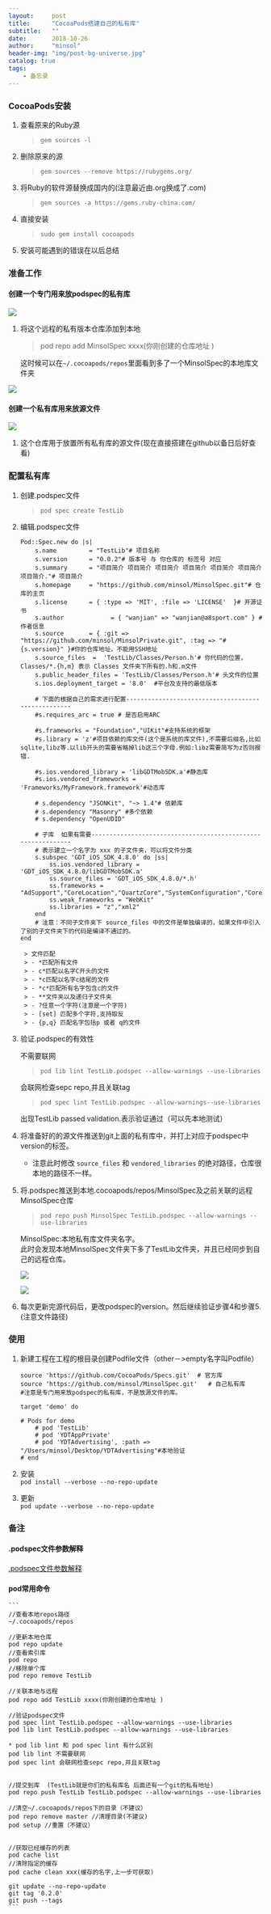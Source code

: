 ```yaml
---
layout:     post
title:      "CocoaPods搭建自己的私有库"
subtitle:   ""
date:       2018-10-26
author:     "minsol"
header-img: "img/post-bg-universe.jpg"
catalog: true
tags:
    - 备忘录
---
```


### CocoaPods安装
1. 查看原来的Ruby源
    > ```gem sources -l```
2. 删除原来的源
   >```gem sources --remove https://rubygems.org/```
3.  将Ruby的软件源替换成国内的(注意最近由.org换成了.com)
    > ```gem sources -a https://gems.ruby-china.com/```
4. 直接安装
    >```sudo gem install cocoapods```
5. 安装可能遇到的错误在以后总结

### 准备工作
#### 创建一个专门用来放podspec的私有库

![](https://github.com/minsol/MarkdownPhotos/blob/master/Images/CocoaPods/CocoaPodsSpec.png?raw=true)

1. 将这个远程的私有版本仓库添加到本地
    >pod repo add MinsolSpec xxxx(你刚创建的仓库地址 )<br>
     
    这时候可以在```~/.cocoapods/repos```里面看到多了一个MinsolSpec的本地库文件夹

![](https://github.com/minsol/MarkdownPhotos/blob/master/Images/CocoaPods/CocoaPodsSpec1.png?raw=true)
#### 创建一个私有库用来放源文件

![](https://github.com/minsol/MarkdownPhotos/blob/master/Images/CocoaPods/CocoaPodsSpec2.png?raw=true)

1. 这个仓库用于放置所有私有库的源文件(现在直接搭建在github以备日后好查看)

### 配置私有库

1. 创建.podspec文件
    >```pod spec create TestLib```
2. 编辑.podspec文件
    ```
    Pod::Spec.new do |s|
        s.name         = "TestLib"# 项目名称
        s.version      = "0.0.2"# 版本号 与 你仓库的 标签号 对应
        s.summary      = "项目简介 项目简介 项目简介 项目简介 项目简介 项目简介 项目简介."# 项目简介
        s.homepage     = "https://github.com/minsol/MinsolSpec.git"# 仓库的主页
        s.license      = { :type => 'MIT', :file => 'LICENSE'  }# 开源证书
        s.author             = { "wanjian" => "wanjian@a8sport.com" } #作者信息
        s.source       = { :git => "https://github.com/minsol/MinsolPrivate.git", :tag => "#{s.version}" }#你的仓库地址，不能用SSH地址
        s.source_files  =  'TestLib/Classes/Person.h'# 你代码的位置， Classes/*.{h,m} 表示 Classes 文件夹下所有的.h和.m文件
        s.public_header_files = 'TestLib/Classes/Person.h'# 头文件的位置
        s.ios.deployment_target = '8.0'  #平台及支持的最低版本

        # 下面的根据自己的需求进行配置---------------------------------------------------
        #s.requires_arc = true # 是否启用ARC

        #s.frameworks = "Foundation","UIKit"#支持系统的框架
        #s.library = 'z'#项目依赖的库文件(这个是系统的库文件),不需要后缀名,比如sqlite,libz等.以lib开头的需要省略掉lib这三个字母.例如:libz需要简写为z否则报错.

        #s.ios.vendored_library = 'libGDTMobSDK.a'#静态库
        #s.ios.vendored_frameworks = 'Frameworks/MyFramework.framework'#动态库

        # s.dependency "JSONKit", "~> 1.4"# 依赖库
        # s.dependency "Masonry" #多个依赖
        # s.dependency "OpenUDID"

        # 子库  如果有需要-------------------------------------------------------------
        # 表示建立一个名字为 xxx 的子文件夹，可以将文件分类
        s.subspec 'GDT_iOS_SDK_4.8.0' do |ss|
            ss.ios.vendored_library = 'GDT_iOS_SDK_4.8.0/libGDTMobSDK.a'
            ss.source_files = 'GDT_iOS_SDK_4.8.0/*.h'
            ss.frameworks = "AdSupport","CoreLocation","QuartzCore","SystemConfiguration","CoreTelephony","Security","StoreKit","AVFoundation"
            ss.weak_frameworks = "WebKit"
            ss.libraries = "z","xml2"
        end
        # 注意：不同子文件夹下 source_files 中的文件是单独编译的，如果文件中引入了别的子文件夹下的代码是编译不通过的。
    end
    ```
        > 文件匹配
        > - *匹配所有文件
        > - c*匹配以名字C开头的文件
        > - *c匹配以名字c结尾的文件
        > - *c*匹配所有名字包含c的文件
        > - **文件夹以及递归子文件夹
        > - ?任意一个字符(注意是一个字符)
        > - [set] 匹配多个字符,支持取反
        > - {p,q} 匹配名字包括p 或者 q的文件

3. 验证.podspec的有效性

    不需要联网
    >```pod lib lint TestLib.podspec --allow-warnings --use-libraries```
   
    会联网检查sepc repo,并且关联tag
    >```pod spec lint TestLib.podspec --allow-warnings--use-libraries```

    出现TestLib passed validation.表示验证通过（可以先本地测试）

4. 将准备好的的源文件推送到git上面的私有库中，并打上对应于podspec中version的标签。
    - 注意此时修改 ```source_files``` 和 ```vendored_libraries``` 的绝对路径，仓库很本地的路径不一样。
5. 将.podspec推送到本地.cocoapods/repos/MinsolSpec及之前关联的远程MinsolSpec仓库
    >```pod repo push MinsolSpec TestLib.podspec --allow-warnings --use-libraries```

    MinsolSpec:本地私有库文件夹名字。<br>
    此时会发现本地MinsolSpec文件夹下多了TestLib文件夹，并且已经同步到自己的远程仓库。

    ![](https://github.com/minsol/MarkdownPhotos/blob/master/Images/CocoaPods/CocoaPodsSpec4.png?raw=true)

    ![](https://github.com/minsol/MarkdownPhotos/blob/master/Images/CocoaPods/CocoaPodsSpec3.png?raw=true)
6.  每次更新完源代码后，更改podspec的version。然后继续验证步骤4和步骤5.(注意文件路径)


### 使用

1. 新建工程在工程的根目录创建Podfile文件（other－>empty名字叫Podfile）
    ```
    source 'https://github.com/CocoaPods/Specs.git'  # 官方库
    source 'https://github.com/minsol/MinsolSpec.git'   # 自己私有库
    #注意是专门用来放podspec的私有库，不是放源文件的库。

    target 'demo' do

    # Pods for demo
        # pod 'TestLib'
        # pod 'YDTAppPrivate'
        # pod 'YDTAdvertising', :path => "/Users/minsol/Desktop/YDTAdvertising"#本地验证
    # end
    ```
2. 安装<br>
    ```pod install --verbose --no-repo-update```
    
3. 更新<br>
    ```pod update --verbose --no-repo-update```

### 备注
#### .podspec文件参数解释
[.podspec文件参数解释](https://guides.cocoapods.org/syntax/podspec.html#vendored_libraries)

#### pod常用命令
    ```
    //查看本地repos路径
    ~/.cocoapods/repos

    //更新本地仓库
    pod repo update
    //查看索引库
    pod repo 
    //移除单个库
    pod repo remove TestLib 

    //关联本地与远程
    pod repo add TestLib xxxx(你刚创建的仓库地址 )

    //验证podspec文件
    pod spec lint TestLib.podspec --allow-warnings --use-libraries
    pod lib lint TestLib.podspec --allow-warnings --use-libraries

    * pod lib lint 和 pod spec lint 有什么区别
    pod lib lint 不需要联网
    pod spec lint 会联网检查sepc repo,并且关联tag


    //提交到库  (TestLib就是你们的私有库名 后面还有一个git的私有地址)
    pod repo push TestLib TestLib.podspec --allow-warnings --use-libraries

    //清空~/.cocoapods/repos下的目录（不建议）
    pod repo remove master //清理目录(不建议)
    pod setup //重置（不建议）


    //获取已经缓存的列表
    pod cache list
    //清除指定的缓存
    pod cache clean xxx(缓存的名字,上一步可获取)

    git update --no-repo-update
    git tag '0.2.0'
    git push --tags
    ```
